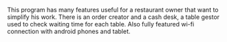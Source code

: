 This program has many features useful for a restaurant owner that want to simplify his work.
There is an order creator and a cash desk, a table gestor used to check waiting time for each table.
Also fully featured wi-fi connection with android phones and tablet.